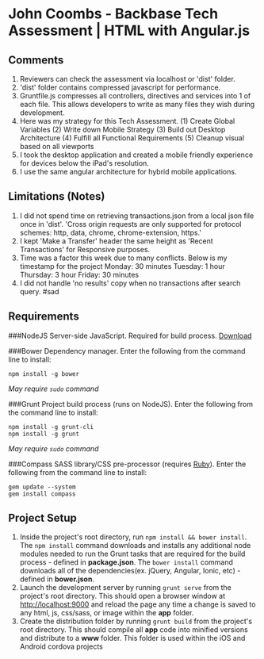 # John Coombs - Backbase Tech Assessment | HTML with Angular.js

Comments 
------------
1. Reviewers can check the assessment via localhost or 'dist' folder. 
2. 'dist' folder contains compressed javascript for performance. 
3. Gruntfile.js compresses all controllers, directives and services into 1 of each file. This allows developers to write as many files they wish during development. 
4. Here was my strategy for this Tech Assessment. (1) Create Global Variables (2) Write down Mobile Strategy (3) Build out Desktop Architecture (4) Fulfill all Functional Requirements (5) Cleanup visual based on all viewports 
5. I took the desktop application and created a mobile friendly experience for devices below the iPad's resolution. 
6. I use the same angular architecture for hybrid mobile applications. 

Limitations (Notes) 
------------
1. I did not spend time on retrieving transactions.json from a local json file once in 'dist'. 
'Cross origin requests are only supported for protocol schemes: http, data, chrome, chrome-extension, https.'
2. I kept 'Make a Transfer' header the same height as 'Recent Transactions' for Responsive purposes. 
3. Time was a factor this week due to many conflicts. Below is my timestamp for the project
Monday: 30 minutes
Tuesday: 1 hour
Thursday: 3 hour
Friday: 30 minutes
4. I did not handle 'no results' copy when no transactions after search query. #sad


Requirements
------------
###NodeJS
Server-side JavaScript. Required for build process. [Download]('http://nodejs.org/download/')

###Bower
Dependency manager. Enter the following from the command line to install:
````
npm install -g bower
````
*May require `sudo` command*

###Grunt
Project build process (runs on NodeJS). Enter the following from the command line to install:
````
npm install -g grunt-cli
npm install -g grunt
````
*May require `sudo` command*

###Compass
SASS library/CSS pre-processor (requires [Ruby]('https://www.ruby-lang.org/en/downloads/')). Enter the following from the command line to install:
````
gem update --system
gem install compass
````

Project Setup
-------------
1. Inside the project's root directory, run `npm install && bower install`. The `npm install` command downloads and installs any additional node modules needed to run the Grunt tasks that are required for the build process - defined in **package.json**. The `bower install` command downloads all of the dependencies(ex. jQuery, Angular, Ionic, etc) - defined in **bower.json**.
2. Launch the development server by running `grunt serve` from the project's root directory. This should open a browser window at [http://localhost:9000]('http://localhost:9000') and reload the page any time a change is saved to any html, js, css/sass, or image within the **app** folder.
3. Create the distribution folder by running `grunt build` from the project's root directory. This should compile all **app** code into minified versions and distribute to a **www** folder. This folder is used within the iOS and Android cordova projects




